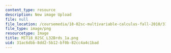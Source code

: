 ```yaml
---
content_type: resource
description: New image Upload
file: null
file_location: /coursemedia/18-02sc-multivariable-calculus-fall-2010/31ac6dbb8dd25b12bf0b82cc4a4c1bad_MIT18_02SC_L32Brds_1a.png
file_type: image/png
resourcetype: Image
title: MIT18_02SC_L32Brds_1a.png
uid: 31ac6dbb-8dd2-5b12-bf0b-82cc4a4c1bad
---
```

